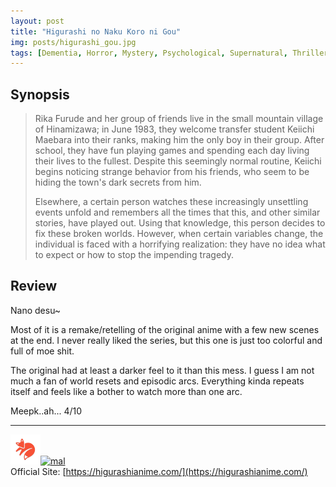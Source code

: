 ```yaml
---
layout: post
title: "Higurashi no Naku Koro ni Gou"
img: posts/higurashi_gou.jpg 
tags: [Dementia, Horror, Mystery, Psychological, Supernatural, Thriller]
---
```


## Synopsis
>Rika Furude and her group of friends live in the small mountain village of Hinamizawa; in June 1983, they welcome transfer student Keiichi Maebara into their ranks, making him the only boy in their group. After school, they have fun playing games and spending each day living their lives to the fullest. Despite this seemingly normal routine, Keiichi begins noticing strange behavior from his friends, who seem to be hiding the town's dark secrets from him.
>
>Elsewhere, a certain person watches these increasingly unsettling events unfold and remembers all the times that this, and other similar stories, have played out. Using that knowledge, this person decides to fix these broken worlds. However, when certain variables change, the individual is faced with a horrifying realization: they have no idea what to expect or how to stop the impending tragedy.

## Review
Nano desu~

Most of it is a remake/retelling of the original anime with a few new scenes at the end. I never really liked the series, but this one is just too colorful and full of moe shit.

The original had at least a darker feel to it than this mess. I guess I am not much a fan of world resets and episodic arcs. Everything kinda repeats itself and feels like a bother to watch more than one arc.
   
Meepk..ah... 4/10

---

[![kitsu](..\assets\img\kitsu.png)](https://kitsu.io/anime/higurashi-no-naku-koro-ni-gou)[![mal](..\assets\img\mal.ico)](https://myanimelist.net/anime/41006/Higurashi_no_Naku_Koro_ni_Gou)  
Official Site: [https://higurashianime.com/](https://higurashianime.com/)  